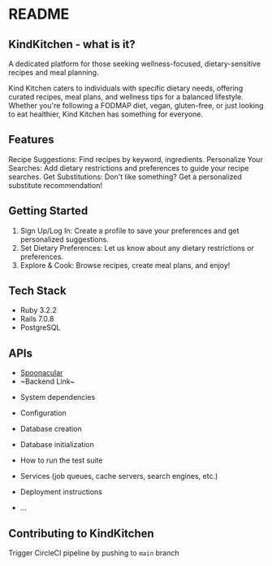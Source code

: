 # README

## KindKitchen - what is it?

A dedicated platform for those seeking wellness-focused, dietary-sensitive recipes and meal planning.

Kind Kitchen caters to individuals with specific dietary needs, offering curated recipes, meal plans, and wellness tips for a balanced lifestyle. Whether you're following a FODMAP diet, vegan, gluten-free, or just looking to eat healthier, Kind Kitchen has something for everyone.

## Features

Recipe Suggestions: Find recipes by keyword, ingredients.
Personalize Your Searches: Add dietary restrictions and preferences to guide your recipe searches.
Get Substitutions: Don't like something? Get a personalized substitute recommendation!

## Getting Started

1. Sign Up/Log In: Create a profile to save your preferences and get personalized suggestions.
2. Set Dietary Preferences: Let us know about any dietary restrictions or preferences.
3. Explore & Cook: Browse recipes, create meal plans, and enjoy!

## Tech Stack
- Ruby 3.2.2
- Rails 7.0.8
- PostgreSQL

## APIs
- [Spoonacular](https://spoonacular.com/food-api)
- ~Backend Link~

* System dependencies

* Configuration

* Database creation

* Database initialization

* How to run the test suite

* Services (job queues, cache servers, search engines, etc.)

* Deployment instructions

* ...

## Contributing to KindKitchen
  Trigger CircleCI pipeline by pushing to `main` branch